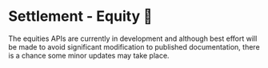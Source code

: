 # Settlement - Equity 🚧

<aside class="warning">
The equities APIs are currently in development and although best effort will be made to 
avoid significant modification to published documentation, there is a chance some minor
 updates may take place.
</aside>
